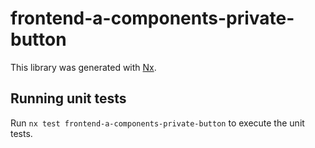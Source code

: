 # frontend-a-components-private-button

This library was generated with [Nx](https://nx.dev).

## Running unit tests

Run `nx test frontend-a-components-private-button` to execute the unit tests.
